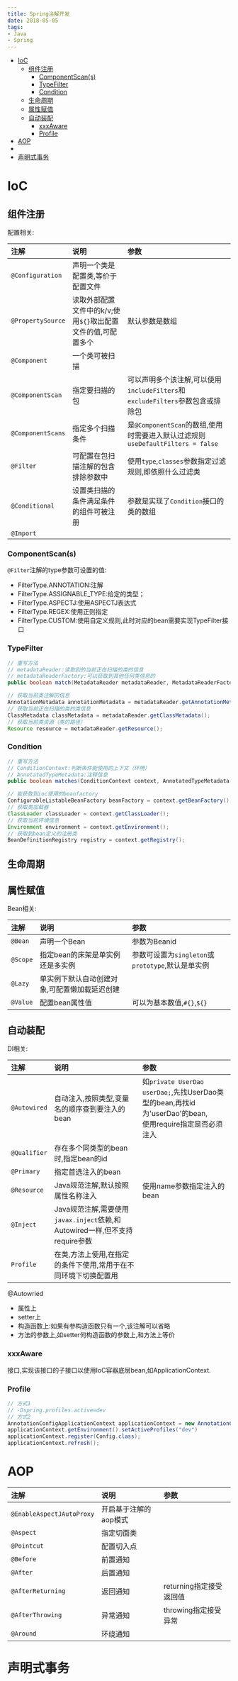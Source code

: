 ```yaml
---
title: Spring注解开发
date: 2018-05-05
tags:
- Java
- Spring
---
```


<!-- TOC -->

- [IoC](#ioc)
    - [组件注册](#组件注册)
        - [ComponentScan(s)](#componentscans)
        - [TypeFilter](#typefilter)
        - [Condition](#condition)
    - [生命周期](#生命周期)
    - [属性赋值](#属性赋值)
    - [自动装配](#自动装配)
        - [xxxAware](#xxxaware)
        - [Profile](#profile)
- [AOP](#aop)
- [](#)
- [声明式事务](#声明式事务)

<!-- /TOC -->

# IoC

## 组件注册

配置相关:

|注解|说明|参数|
|:---|:---|:---|
|`@Configuration`|声明一个类是配置类,等价于配置文件||
|`@PropertySource`|读取外部配置文件中的k/v;使用`${}`取出配置文件的值,可配置多个|默认参数是数组|
|`@Component`|一个类可被扫描||
|`@ComponentScan`|指定要扫描的包|可以声明多个该注解,可以使用`includeFilters`和`excludeFilters`参数包含或排除包|
|`@ComponentScans`|指定多个扫描条件|是`@ComponentScan`的数组,使用时需要进入默认过滤规则`useDefaultFilters = false`|
|`@Filter`|可配置在包扫描注解的包含排除参数中|使用`type`,`classes`参数指定过滤规则,即依照什么过滤类|
|`@Conditional`|设置类扫描的条件满足条件的组件可被注册|参数是实现了`Condition`接口的类的数组|
|`@Import`|||

### ComponentScan(s)

`@Filter`注解的type参数可设置的值:
* FilterType.ANNOTATION:注解
* FilterType.ASSIGNABLE_TYPE:给定的类型；
* FilterType.ASPECTJ:使用ASPECTJ表达式
* FilterType.REGEX:使用正则指定
* FilterType.CUSTOM:使用自定义规则,此时对应的bean需要实现TypeFilter接口

### TypeFilter

```Java
// 重写方法
// metadataReader:读取到的当前正在扫描的类的信息
// metadataReaderFactory:可以获取到其他任何类信息的
public boolean match(MetadataReader metadataReader, MetadataReaderFactory metadataReaderFactory)
```

```Java
// 获取当前类注解的信息
AnnotationMetadata annotationMetadata = metadataReader.getAnnotationMetadata();
// 获取当前正在扫描的类的类信息
ClassMetadata classMetadata = metadataReader.getClassMetadata();
// 获取当前类资源（类的路径）
Resource resource = metadataReader.getResource();
```

### Condition

```Java
// 重写方法
// ConditionContext:判断条件能使用的上下文（环境）
// AnnotatedTypeMetadata:注释信息
public boolean matches(ConditionContext context, AnnotatedTypeMetadata metadata)
```

```Java
// 能获取到ioc使用的beanfactory
ConfigurableListableBeanFactory beanFactory = context.getBeanFactory();
// 获取类加载器
ClassLoader classLoader = context.getClassLoader();
// 获取当前环境信息
Environment environment = context.getEnvironment();
// 获取到bean定义的注册类
BeanDefinitionRegistry registry = context.getRegistry();
```

## 生命周期

## 属性赋值

Bean相关:

|注解|说明|参数|
|:---|:---|:---|
|`@Bean`|声明一个Bean|参数为Beanid||
|`@Scope`|指定bean的床架是单实例还是多实例|参数可设置为`singleton`或`prototype`,默认是单实例|
|`@Lazy`|单实例下默认自动创建对象,可配置懒加载延迟创建||
|`@Value`|配置bean属性值|可以为基本数值,`#{}`,`${}`|


## 自动装配

DI相关:

|注解|说明|参数|
|:---|:---|:---|
|`@Autowired`|自动注入,按照类型,变量名的顺序查到要注入的bean|如`private UserDao userDao;`,先找UserDao类型的bean,再找id为'userDao'的bean,<br/>使用require指定是否必须注入|
|`@Qualifier`|存在多个同类型的bean时,指定bean的id||
|`@Primary`|指定首选注入的bean||
|`@Resource`|Java规范注解,默认按照属性名称注入|使用name参数指定注入的bean|
|`@Inject`|Java规范注解,需要使用`javax.inject`依赖,和Autowired一样,但不支持require参数||
|`Profile`|在类,方法上使用,在指定的条件下使用,常用于在不同环境下切换配置用||


@Autowried

* 属性上
* setter上
* 构造函数上:如果有参构造函数只有一个,该注解可以省略
* 方法的参数上,如setter何构造函数的参数上,和方法上等价

### xxxAware

接口,实现该接口的子接口以使用IoC容器底层bean,如ApplicationContext.

### Profile

```Java
// 方式1
// -Dspring.profiles.active=dev
// 方式2
AnnotationConfigApplicationContext applicationContext = new AnnotationConfigApplicationContext();
applicationContext.getEnvironment().setActiveProfiles("dev")
applicationContext.register(Config.class);
applicationContext.refresh();
```

# AOP

|注解|说明|参数|
|:---|:---|:---|
|`@EnableAspectJAutoProxy`|开启基于注解的aop模式||
|`@Aspect`|指定切面类||
|`@Pointcut`|配置切入点||
|`@Before`|前置通知||
|`@After`|后置通知||
|`@AfterReturning`|返回通知|returning指定接受返回值|
|`@AfterThrowing`|异常通知|throwing指定接受异常|
|`@Around`|环绕通知||



##

# 声明式事务
